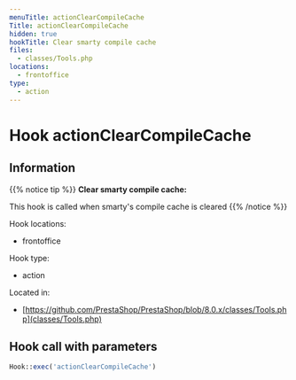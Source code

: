 ```yaml
---
menuTitle: actionClearCompileCache
Title: actionClearCompileCache
hidden: true
hookTitle: Clear smarty compile cache
files:
  - classes/Tools.php
locations:
  - frontoffice
type:
  - action
---
```


# Hook actionClearCompileCache

## Information

{{% notice tip %}}
**Clear smarty compile cache:** 

This hook is called when smarty's compile cache is cleared
{{% /notice %}}

Hook locations: 
  - frontoffice

Hook type: 
  - action

Located in: 
  - [https://github.com/PrestaShop/PrestaShop/blob/8.0.x/classes/Tools.php](classes/Tools.php)

## Hook call with parameters

```php
Hook::exec('actionClearCompileCache')
```